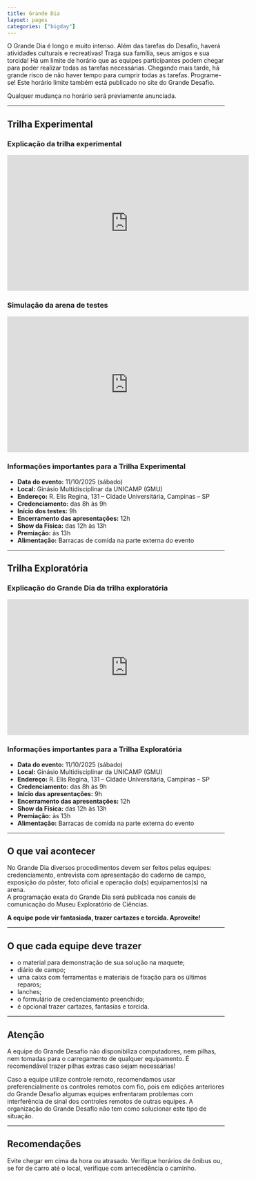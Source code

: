 ```yaml
---
title: Grande Dia
layout: pages
categories: ["bigday"]
---
```


O Grande Dia é longo e muito intenso. Além das tarefas do Desafio, haverá atividades culturais e recreativas! Traga sua família, seus amigos e sua torcida! Há um limite de horário que as equipes participantes podem chegar para poder realizar todas as tarefas necessárias. Chegando mais tarde, há grande risco de não haver tempo para cumprir todas as tarefas. Programe-se! Este horário limite também está publicado no site do Grande Desafio.

Qualquer mudança no horário será previamente anunciada.

---

## Trilha Experimental

### Explicação da trilha experimental
<iframe width="560" height="315" src="https://www.youtube.com/embed/ALmTuAKHQJM?si=0lipBrK4TTEhexZ9" title="YouTube video player" frameborder="0" allow="accelerometer; autoplay; clipboard-write; encrypted-media; gyroscope; picture-in-picture; web-share" referrerpolicy="strict-origin-when-cross-origin" allowfullscreen></iframe>

### Simulação da arena de testes
<iframe width="560" height="315" src="https://www.youtube.com/embed/splz5d7aROQ?si=YOhSmsowrieAeKkz" title="YouTube video player" frameborder="0" allow="accelerometer; autoplay; clipboard-write; encrypted-media; gyroscope; picture-in-picture; web-share" referrerpolicy="strict-origin-when-cross-origin" allowfullscreen></iframe>

### Informações importantes para a Trilha Experimental

- **Data do evento:** 11/10/2025 (sábado)  
- **Local:** Ginásio Multidisciplinar da UNICAMP (GMU)  
- **Endereço:** R. Elis Regina, 131 – Cidade Universitária, Campinas – SP  
- **Credenciamento:** das 8h às 9h  
- **Início dos testes:** 9h  
- **Encerramento das apresentações:** 12h  
- **Show da Física:** das 12h às 13h  
- **Premiação:** às 13h  
- **Alimentação:** Barracas de comida na parte externa do evento

---

## Trilha Exploratória

### Explicação do Grande Dia da trilha exploratória
<iframe width="560" height="315" src="https://www.youtube.com/embed/OMNx79LIW1o?si=Xq-P6AJm-P9xi6HN" title="YouTube video player" frameborder="0" allow="accelerometer; autoplay; clipboard-write; encrypted-media; gyroscope; picture-in-picture; web-share" referrerpolicy="strict-origin-when-cross-origin" allowfullscreen></iframe>

### Informações importantes para a Trilha Exploratória

- **Data do evento:** 11/10/2025 (sábado)  
- **Local:** Ginásio Multidisciplinar da UNICAMP (GMU)  
- **Endereço:** R. Elis Regina, 131 – Cidade Universitária, Campinas – SP  
- **Credenciamento:** das 8h às 9h  
- **Início das apresentações:** 9h  
- **Encerramento das apresentações:** 12h  
- **Show da Física:** das 12h às 13h  
- **Premiação:** às 13h  
- **Alimentação:** Barracas de comida na parte externa do evento

---

## O que vai acontecer

No Grande Dia diversos procedimentos devem ser feitos pelas equipes:  credenciamento, entrevista com apresentação do caderno de campo, exposição do pôster, foto oficial e operação do(s) equipamentos(s) na arena.  
A programação exata do Grande Dia será publicada nos canais de comunicação do Museu Exploratório de Ciências.

**A equipe pode vir fantasiada, trazer cartazes e torcida. Aproveite!**

---

## O que cada equipe deve trazer

* o material para demonstração de sua solução na maquete;
* diário de campo;
* uma caixa com ferramentas e materiais de fixação para os últimos reparos;
* lanches;
* o formulário de credenciamento preenchido;
* é opcional trazer cartazes, fantasias e torcida.

---

## Atenção

A equipe do Grande Desafio não disponibiliza computadores, nem pilhas, nem tomadas para o carregamento de qualquer equipamento. É recomendável trazer pilhas extras caso sejam necessárias!

Caso a equipe utilize controle remoto, recomendamos usar preferencialmente os controles remotos com fio, pois em edições anteriores do Grande Desafio algumas equipes enfrentaram problemas com interferência de sinal dos controles remotos de outras equipes. A organização do Grande Desafio não tem como solucionar este tipo de situação.

---

## Recomendações

Evite chegar em cima da hora ou atrasado. Verifique horários de ônibus ou, se for de carro até o local, verifique com antecedência o caminho.

